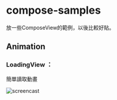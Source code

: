 # compose-samples
放一些ComposeView的範例，以後比較好貼。

## Animation

### LoadingView ：

簡單讀取動畫

![screencast](https://user-images.githubusercontent.com/8487724/132125062-82d9639e-48f2-48a1-a3de-88b784970d28.gif)
